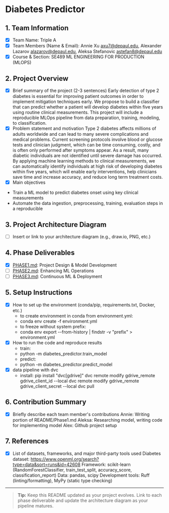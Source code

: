 # Diabetes Predictor

## 1. Team Information
- [x] Team Name: Triple A
- [x] Team Members (Name & Email): Annie Xu axu7@depaul.edu, Alexander Lazarov alazarov@depaul.edu, Aleksa Stefanovic astefan8@depaul.edu
- [x] Course & Section: SE489 ML ENGINEERING FOR PRODUCTION (MLOPS)

## 2. Project Overview
- [x] Brief summary of the project (2-3 sentences)
Early detection of type 2 diabetes is essential for improving patient outcomes in order to implement mitigation techniques early. We propose to build a classifier that can predict whether a patient will develop diabetes within five years using routine clinical measurements. This project will include a reproducible MLOps pipeline from data preparation, training, modeling, to classification. 
- [X] Problem statement and motivation
Type 2 diabetes affects millions of adults worldwide and can lead to many severe complications and medical problems. Current screening protocols involve blood or glucose tests and clinician judgment, which can be time consuming, costly, and is often only performed after symptoms appear. As a result, many diabetic individuals are not identified until severe damage has occurred. By applying machine learning methods to clinical measurements, we can automatically identify individuals at high risk of developing diabetes within five years, which will enable early interventions, help clinicians save time and increase accuracy, and reduce long term treatment costs.
- [x] Main objectives
- Train a ML model to predict diabetes onset using key clinical measurements
- Automate the data ingestion, preprocessing, training, evaluation steps in a reproducible 

## 3. Project Architecture Diagram
- [ ] Insert or link to your architecture diagram (e.g., draw.io, PNG, etc.)

## 4. Phase Deliverables
- [x] [PHASE1.md](./PHASE1.md): Project Design & Model Development
- [ ] [PHASE2.md](./PHASE2.md): Enhancing ML Operations
- [ ] [PHASE3.md](./PHASE3.md): Continuous ML & Deployment

## 5. Setup Instructions
- [x] How to set up the environment (conda/pip, requirements.txt, Docker, etc.)
    * to create environment in conda from environment.yml:
    *   conda env create -f environment.yml
    * to freeze without system prefix:
    *   conda env export --from-history | findstr -v "prefix" > environment.yml
- [x] How to run the code and reproduce results
    * train:
    *   python -m diabetes_predictor.train_model
    * predict:
    *   python -m diabetes_predictor.predict_model
- [x] data pipeline with dvc
    * install: pip install "dvc[gdrive]"
    dvc remote modify gdrive_remote gdrive_client_id <client-id> --local
    dvc remote modify gdrive_remote gdrive_client_secret <client-secret> --local
    dvc pull
## 6. Contribution Summary
- [x] Briefly describe each team member's contributions
Annie: Writing portion of README/Phase1.md
Aleksa: Researching model, writing code for implementing model
Alex: Github project setup

## 7. References
- [x] List of datasets, frameworks, and major third-party tools used
Diabetes dataset: https://www.openml.org/search?type=data&sort=runs&id=42608
Framework: scikit-learn (RandomForestClassifier, train_test_split, accuracy_score, classification_report)
Data: pandas, scipy
Development tools: Ruff (linting/formatting), MyPy (static type checking)

---

> **Tip:** Keep this README updated as your project evolves. Link to each phase deliverable and update the architecture diagram as your pipeline matures.
